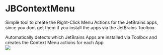 # JBContextMenu
Simple tool to create the Right-Click Menu Actions for the JetBrains apps, since you dont get them if you install the apps via the JetBrains Toolbox

Automatically detects which JetBrains Apps are installed via Toolbox and creates the Context Menu actions for each App
<br>
<img src="https://cdn.discordapp.com/attachments/741123537582162020/985243749766549534/unknown.png">
